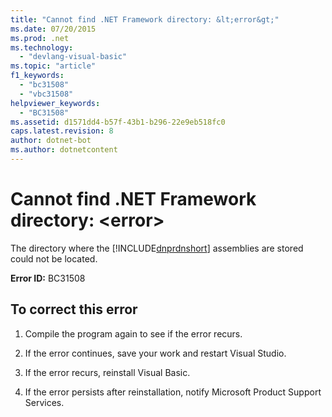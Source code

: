 ```yaml
---
title: "Cannot find .NET Framework directory: &lt;error&gt;"
ms.date: 07/20/2015
ms.prod: .net
ms.technology: 
  - "devlang-visual-basic"
ms.topic: "article"
f1_keywords: 
  - "bc31508"
  - "vbc31508"
helpviewer_keywords: 
  - "BC31508"
ms.assetid: d1571dd4-b57f-43b1-b296-22e9eb518fc0
caps.latest.revision: 8
author: dotnet-bot
ms.author: dotnetcontent
---
```

# Cannot find .NET Framework directory: &lt;error&gt;
The directory where the [!INCLUDE[dnprdnshort](~/includes/dnprdnshort-md.md)] assemblies are stored could not be located.  
  
 **Error ID:** BC31508  
  
## To correct this error  
  
1.  Compile the program again to see if the error recurs.  
  
2.  If the error continues, save your work and restart Visual Studio.  
  
3.  If the error recurs, reinstall Visual Basic.  
  
4.  If the error persists after reinstallation, notify Microsoft Product Support Services.  
  

